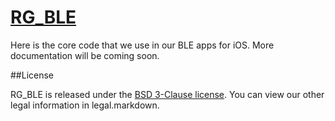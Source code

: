 [RG_BLE](http://robobrrd.com/ble)
==================

Here is the core code that we use in our BLE apps for iOS. More documentation will be coming soon.


##License

RG_BLE is released under the [BSD 3-Clause license](http://www.opensource.org/licenses/BSD-3-Clause). You can view our other legal information in legal.markdown.
